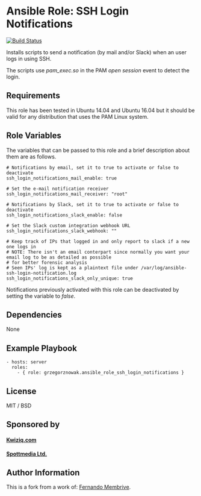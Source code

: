 # Ansible Role: SSH Login Notifications

[![Build Status](https://travis-ci.org/membrive/ansible-role-ssh-login-notifications.svg?branch=master)](https://travis-ci.org/membrive/ansible-role-ssh-login-notifications)

Installs scripts to send a notification (by mail and/or Slack) when an user logs in using SSH.

The scripts use *pam_exec.so* in the PAM *open session* event to detect the login.

## Requirements

This role has been tested in Ubuntu 14.04 and Ubuntu 16.04 but it should be valid for any distribution that uses the PAM Linux system.

## Role Variables

The variables that can be passed to this role and a brief description about them are as follows.

```
# Notifications by email, set it to true to activate or false to deactivate
ssh_login_notifications_mail_enable: true

# Set the e-mail notification receiver
ssh_login_notifications_mail_receiver: "root"

# Notifications by Slack, set it to true to activate or false to deactivate
ssh_login_notifications_slack_enable: false

# Set the Slack custom integration webhook URL
ssh_login_notifications_slack_webhook: ""

# Keep track of IPs that logged in and only report to slack if a new one logs in
# NOTE: There isn't an email conterpart since normally you want your email log to be as detailed as possible
# for better forensic analysis
# Seen IPs' log is kept as a plaintext file under /var/log/ansible-ssh-login-notification.log
ssh_login_notifications_slack_only_unique: true
```

Notifications previously activated with this role can be deactivated by setting the variable to *false*. 

## Dependencies

None

## Example Playbook

```
- hosts: server
  roles:
    - { role: grzegorznowak.ansible_role_ssh_login_notifications }
```

## License

MIT / BSD

## Sponsored by

#### [Kwiziq.com](https://www.kwiziq.com)
#### [Spottmedia Ltd.](https://www.spottmedia.com)

## Author Information

This is a fork from a work of:
[Fernando Membrive](https://membrive.net).
